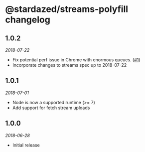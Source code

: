 # @stardazed/streams-polyfill changelog

## 1.0.2
_2018-07-22_
* Fix potential perf issue in Chrome with enormous queues. ([#1](https://github.com/stardazed/sd-streams/issues/1))
* Incorporate changes to streams spec up to 2018-07-22

## 1.0.1
_2018-07-01_
* Node is now a supported runtime (>= 7)
* Add support for fetch stream uploads

## 1.0.0
_2018-06-28_
* Initial release
